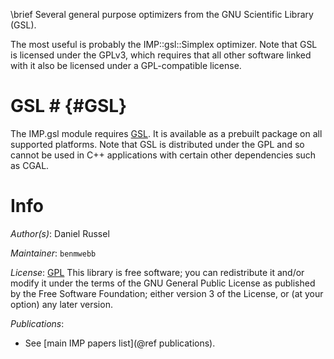 \brief Several general purpose optimizers from the GNU Scientific Library (GSL).

The most useful is probably the IMP::gsl::Simplex optimizer. Note that GSL is licensed under the GPLv3, which requires that all other software linked with it also be licensed under a GPL-compatible license.

# GSL # {#GSL}
The IMP.gsl module requires [GSL](http://www.gnu.org/software/gsl/). It
is available as a prebuilt package on all supported platforms. Note that
GSL is distributed under the GPL and so cannot be used in C++ applications
with certain other dependencies such as CGAL.


# Info

_Author(s)_: Daniel Russel

_Maintainer_: `benmwebb`

_License_: [GPL](http://www.gnu.org/licenses/gpl.html)
This library is free software; you can redistribute it and/or
modify it under the terms of the GNU General Public
License as published by the Free Software Foundation; either
version 3 of the License, or (at your option) any later version.

_Publications_:
 - See [main IMP papers list](@ref publications).
